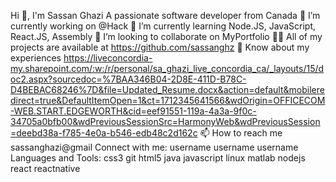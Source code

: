 Hi 👋, I'm Sassan Ghazi
A passionate software developer from Canada
🔭 I’m currently working on @Hack
🌱 I’m currently learning Node.JS, JavaScript, React.JS, Assembly
👯 I’m looking to collaborate on MyPortfolio
👨‍💻 All of my projects are available at https://github.com/sassanghz
📄 Know about my experiences https://liveconcordia-my.sharepoint.com/:w:/r/personal/sa_ghazi_live_concordia_ca/_layouts/15/doc2.aspx?sourcedoc=%7BAA346B04-2D8E-411D-B78C-D4BEBAC68246%7D&file=Updated_Resume.docx&action=default&mobileredirect=true&DefaultItemOpen=1&ct=1712345641566&wdOrigin=OFFICECOM-WEB.START.EDGEWORTH&cid=eef91551-119a-4a3a-9f0c-34705a0bfb00&wdPreviousSessionSrc=HarmonyWeb&wdPreviousSession=deebd38a-f785-4e0a-b546-edb48c2d162c
📫 How to reach me sassanghazi@gmail
Connect with me:
username
username
username
Languages and Tools:
css3
git
html5
java
javascript
linux
matlab
nodejs
react
reactnative
